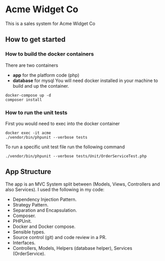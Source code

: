 # Acme Widget Co
This is a sales system for Acme Widget Co

## How to get started
### How to build the docker containers
There are two containers
- **app** for the platform code (php)
- **database** for mysql
You will need docker installed in your machine to build and up the container.
```
docker-compose up -d
composer install
```

### How to run the unit tests
First you would need to exec into the docker container
```
docker exec -it acme
./vendor/bin/phpunit --verbose tests
```

To run a specific unit test file run the following command
```
./vendor/bin/phpunit --verbose tests/Unit/OrderServiceTest.php
```
## App Structure
The app is an MVC System split between (Models, Views, Controllers and also Services).
I used the following in my code:
- Dependency Injection Pattern.
- Strategy Pattern.
- Separation and Encapsulation.
- Composer.
- PHPUnit.
- Docker and Docker compose.
- Sensible types.
- Source control (git) and code review in a PR.
- Interfaces.
- Controllers, Models, Helpers (database helper), Services (OrderService).
